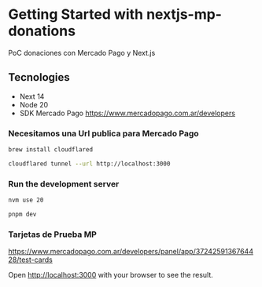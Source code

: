 # Getting Started with nextjs-mp-donations

PoC donaciones con Mercado Pago y Next.js

## Tecnologies

- Next 14
- Node 20
- SDK Mercado Pago <https://www.mercadopago.com.ar/developers>

### Necesitamos una Url publica para Mercado Pago

```bash
brew install cloudflared

cloudflared tunnel --url http://localhost:3000
```

### Run the development server

```bash
nvm use 20

pnpm dev
```

### Tarjetas de Prueba MP

<https://www.mercadopago.com.ar/developers/panel/app/3724259136764428/test-cards>

Open [http://localhost:3000](http://localhost:3000) with your browser to see the result.
